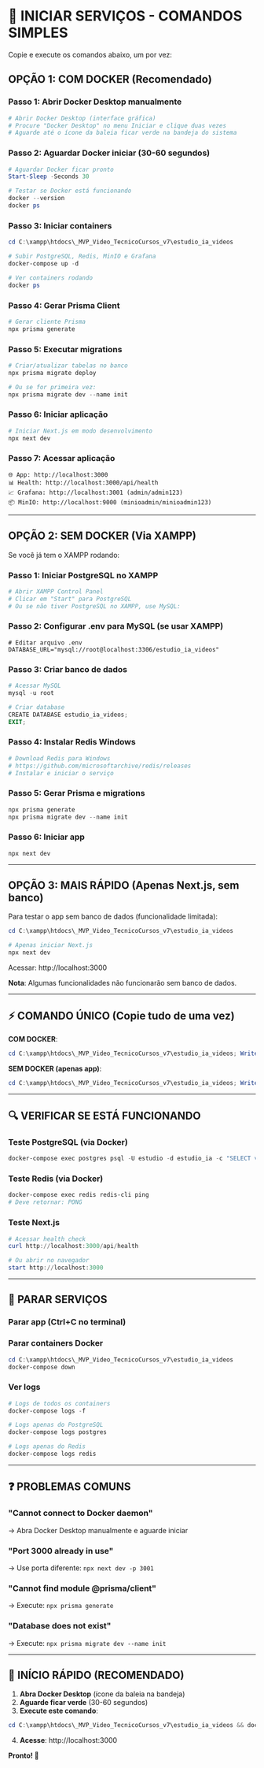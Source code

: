 # 🚀 INICIAR SERVIÇOS - COMANDOS SIMPLES

Copie e execute os comandos abaixo, um por vez:

## OPÇÃO 1: COM DOCKER (Recomendado)

### Passo 1: Abrir Docker Desktop manualmente
```powershell
# Abrir Docker Desktop (interface gráfica)
# Procure "Docker Desktop" no menu Iniciar e clique duas vezes
# Aguarde até o ícone da baleia ficar verde na bandeja do sistema
```

### Passo 2: Aguardar Docker iniciar (30-60 segundos)
```powershell
# Aguardar Docker ficar pronto
Start-Sleep -Seconds 30

# Testar se Docker está funcionando
docker --version
docker ps
```

### Passo 3: Iniciar containers
```powershell
cd C:\xampp\htdocs\_MVP_Video_TecnicoCursos_v7\estudio_ia_videos

# Subir PostgreSQL, Redis, MinIO e Grafana
docker-compose up -d

# Ver containers rodando
docker ps
```

### Passo 4: Gerar Prisma Client
```powershell
# Gerar cliente Prisma
npx prisma generate
```

### Passo 5: Executar migrations
```powershell
# Criar/atualizar tabelas no banco
npx prisma migrate deploy

# Ou se for primeira vez:
npx prisma migrate dev --name init
```

### Passo 6: Iniciar aplicação
```powershell
# Iniciar Next.js em modo desenvolvimento
npx next dev
```

### Passo 7: Acessar aplicação
```
🌐 App: http://localhost:3000
📊 Health: http://localhost:3000/api/health
📈 Grafana: http://localhost:3001 (admin/admin123)
📦 MinIO: http://localhost:9000 (minioadmin/minioadmin123)
```

---

## OPÇÃO 2: SEM DOCKER (Via XAMPP)

Se você já tem o XAMPP rodando:

### Passo 1: Iniciar PostgreSQL no XAMPP
```powershell
# Abrir XAMPP Control Panel
# Clicar em "Start" para PostgreSQL
# Ou se não tiver PostgreSQL no XAMPP, use MySQL:
```

### Passo 2: Configurar .env para MySQL (se usar XAMPP)
```env
# Editar arquivo .env
DATABASE_URL="mysql://root@localhost:3306/estudio_ia_videos"
```

### Passo 3: Criar banco de dados
```powershell
# Acessar MySQL
mysql -u root

# Criar database
CREATE DATABASE estudio_ia_videos;
EXIT;
```

### Passo 4: Instalar Redis Windows
```powershell
# Download Redis para Windows
# https://github.com/microsoftarchive/redis/releases
# Instalar e iniciar o serviço
```

### Passo 5: Gerar Prisma e migrations
```powershell
npx prisma generate
npx prisma migrate dev --name init
```

### Passo 6: Iniciar app
```powershell
npx next dev
```

---

## OPÇÃO 3: MAIS RÁPIDO (Apenas Next.js, sem banco)

Para testar o app sem banco de dados (funcionalidade limitada):

```powershell
cd C:\xampp\htdocs\_MVP_Video_TecnicoCursos_v7\estudio_ia_videos

# Apenas iniciar Next.js
npx next dev
```

Acessar: http://localhost:3000

**Nota**: Algumas funcionalidades não funcionarão sem banco de dados.

---

## ⚡ COMANDO ÚNICO (Copie tudo de uma vez)

**COM DOCKER**:
```powershell
cd C:\xampp\htdocs\_MVP_Video_TecnicoCursos_v7\estudio_ia_videos; Write-Host "⏳ Aguarde Docker Desktop iniciar manualmente..." -ForegroundColor Yellow; Write-Host "💡 Abra Docker Desktop e aguarde ficar verde" -ForegroundColor Cyan; pause; docker-compose up -d; Start-Sleep -Seconds 15; npx prisma generate; npx prisma migrate deploy; Write-Host "`n✅ Serviços prontos! Iniciando app..." -ForegroundColor Green; npx next dev
```

**SEM DOCKER (apenas app)**:
```powershell
cd C:\xampp\htdocs\_MVP_Video_TecnicoCursos_v7\estudio_ia_videos; Write-Host "🚀 Iniciando aplicação..." -ForegroundColor Green; npx next dev
```

---

## 🔍 VERIFICAR SE ESTÁ FUNCIONANDO

### Teste PostgreSQL (via Docker)
```powershell
docker-compose exec postgres psql -U estudio -d estudio_ia -c "SELECT version();"
```

### Teste Redis (via Docker)
```powershell
docker-compose exec redis redis-cli ping
# Deve retornar: PONG
```

### Teste Next.js
```powershell
# Acessar health check
curl http://localhost:3000/api/health

# Ou abrir no navegador
start http://localhost:3000
```

---

## 🛑 PARAR SERVIÇOS

### Parar app (Ctrl+C no terminal)

### Parar containers Docker
```powershell
cd C:\xampp\htdocs\_MVP_Video_TecnicoCursos_v7\estudio_ia_videos
docker-compose down
```

### Ver logs
```powershell
# Logs de todos os containers
docker-compose logs -f

# Logs apenas do PostgreSQL
docker-compose logs postgres

# Logs apenas do Redis
docker-compose logs redis
```

---

## ❓ PROBLEMAS COMUNS

### "Cannot connect to Docker daemon"
→ Abra Docker Desktop manualmente e aguarde iniciar

### "Port 3000 already in use"
→ Use porta diferente: `npx next dev -p 3001`

### "Cannot find module @prisma/client"
→ Execute: `npx prisma generate`

### "Database does not exist"
→ Execute: `npx prisma migrate dev --name init`

---

## 🎯 INÍCIO RÁPIDO (RECOMENDADO)

1. **Abra Docker Desktop** (ícone da baleia na bandeja)
2. **Aguarde ficar verde** (30-60 segundos)
3. **Execute este comando**:

```powershell
cd C:\xampp\htdocs\_MVP_Video_TecnicoCursos_v7\estudio_ia_videos && docker-compose up -d && timeout /t 15 && npx prisma generate && npx prisma migrate deploy && npx next dev
```

4. **Acesse**: http://localhost:3000

**Pronto! 🎉**
